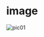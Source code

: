 # image
![pic01](https://user-images.githubusercontent.com/79339159/109702743-a29ad680-7b62-11eb-9ab3-83356076e1d4.JPG)
